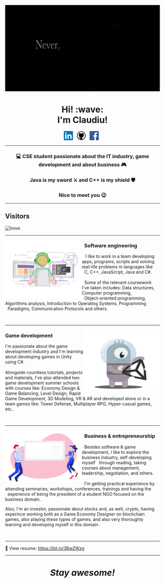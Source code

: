 <img src="https://github.com/ClaudiuChelcea/ClaudiuChelcea/blob/main/assets/NeverGiveUp.gif" width="100%" height="280">

<h1 align='center'> Hi! :wave:<br> I'm Claudiu!</h1>

<p align='center'>
<a href="https://www.linkedin.com/in/claudiuchelcea011/"><img height="30" src="https://github.com/ClaudiuChelcea/ClaudiuChelcea/blob/main/assets/LinkedIn_logo.png"></a>&nbsp;&nbsp;
<a href="https://github.com/ClaudiuChelcea"><img height="30" src="https://github.com/ClaudiuChelcea/ClaudiuChelcea/blob/main/assets/github-logo.png"></a>&nbsp;&nbsp;
<a href="https://www.facebook.com/chelcea.claudiu1/"><img height="30" src="https://github.com/ClaudiuChelcea/ClaudiuChelcea/blob/main/assets/Facebook-logo.png"></a>&nbsp;&nbsp;
</p>

  ---
  
### <p align="center"> 💻 CSE student passionate about the IT industry, game development and about business 🎮 </p>
### <p align="center"> Java is my sword ⚔️ and C++ is my shield 🛡️ </p>
### <p align="center"> Nice to meet you 😉 </p>

  ---
  
 

 
 ## Visitors
![hmm](https://profile-counter.glitch.me/ClaudiuChelcea/count.svg)

</span>

   ---
   
 <p>
  <img width="250" align='left' src="https://github.com/ClaudiuChelcea/ClaudiuChelcea/blob/main/assets/SWEGIF.gif">
</p>

### &nbsp;&nbsp;Software engineering

&nbsp;&nbsp;&nbsp;I like to work in a team developing apps, programs, scripts and solving real-life problems in     languages like &nbsp;&nbsp;C, C++, JavaScript, Java and C#.
<br><br>&nbsp;&nbsp;Some of the relevant coursework I've taken includes: Data structures, Computer programming, <br>&nbsp;&nbsp;Object-oriented programming, Algorithms analysis, Introduction to
Operating Systems,      Programming     &nbsp;&nbsp;Paradigms, Communication Protocols and others.


   
<br>


 ---
 
  <p>
  <img width="250" align='right' height="200" src="https://github.com/ClaudiuChelcea/ClaudiuChelcea/blob/main/assets/UnityAnim.gif">
</p>
 
 
 
### Game development

I'm passionate about the game development industry and I'm learning about developing games in Unity using C#.
<br><br>Alongside countless tutorials, projects and materials, I've also attended two game development summer schools with courses like: Economy Design & Game Balancing, Level Design, Rapid Game Development, 3D Modeling, VR & AR and developed alone or in a team games like: Tower Defense, Multiplayer RPG, Hyper-casual games, etc..

<br>

 ---
  <p>
  <img width="250" height="170" align='left' src="https://github.com/ClaudiuChelcea/ClaudiuChelcea/blob/main/assets/Businessgif.gif">
</p>

### &nbsp;&nbsp;Business & entrepreneurship

&nbsp;&nbsp;Besides software & game development, I like to explore the business industry, self-developing myself &nbsp;&nbsp;through reading, taking courses about management, leadership, negotiation, and others.
<br><br>&nbsp;&nbsp;I'm getting practical experience by attending seminaries, workshops, conferences, trainings and having the &nbsp;&nbsp;experience of being the president  of a student NGO focused on the business domain.

Also, I'm an investor, passionate about stocks and, as well, crypto, having experince working both as a Game Economy Designer on blockchain games, also playing these types of games, and also very thoroughly learning and developing myself in this domain.

<br>

 ---
 📝 View resume: https://bit.ly/3BwZWzg
 
 ---

<h1 align='center'><i>Stay awesome!</i></h1>
